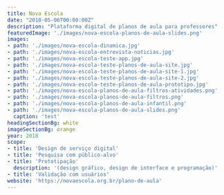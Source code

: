 ```yaml
---
title: Nova Escola
date: "2018-05-06T00:00:00Z"
description: "Plataforma digital de planos de aula para professores"
featuredImage: './images/nova-escola-planos-de-aula-slides.png'
images:
- path: './images/nova-escola-dinamica.jpg'
- path: './images/nova-escola-entrevista-noticias.jpg'
- path: './images/nova-escola-teste-app.jpg'
- path: './images/nova-escola-teste-planos-de-aula-site.jpg'
- path: './images/nova-escola-teste-planos-de-aula-site-1.jpg'
- path: './images/nova-escola-teste-planos-de-aula-site-2.jpg'
- path: './images/nova-escola-teste-planos-de-aula-prototipo.jpg'
- path: './images/nova-escola-planos-de-aula-filtros-atividades.png'
- path: './images/nova-escola-planos-de-aula-filtros.png'
- path: './images/nova-escola-planos-de-aula-infantil.png'
- path: './images/nova-escola-planos-de-aula-slides.png'
  caption: 'test'
headingSectionBg: white
imageSectionBg: orange
year: 2018
scope:
- title: 'Design de serviço digital'
- title: 'Pesquisa com público-alvo'
- title: 'Prototipação'
  description: '(design gráfico, design de interface e programação)'
- title: 'Validação com usuários'
website: 'https://novaescola.org.br/plano-de-aula'
---
```

